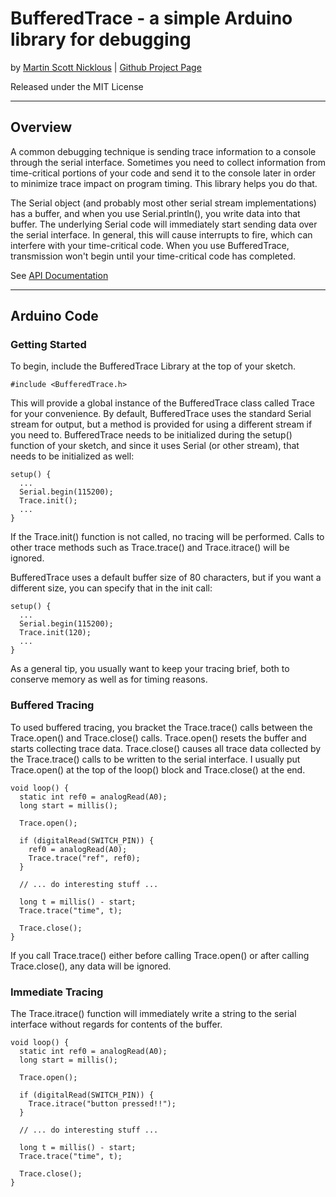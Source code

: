 # BufferedTrace - a simple Arduino library for debugging

by [Martin Scott Nicklous](https://github.com/msnicklous/)
| 
[Github Project Page](https://github.com/msnicklous/BufferedTrace/)

Released under the MIT License

---
## Overview
A common debugging technique is sending trace information to a console  
through the serial interface. Sometimes you need to collect information
from time-critical portions of your code and send it to the console later in order to minimize trace impact on program timing. 
This library helps you do that.

The Serial object (and probably most other serial stream implementations) has a buffer, and when you use Serial.println(), 
you write data into that buffer. The underlying Serial code will immediately start sending data over the serial interface.
In general, this will cause interrupts to fire, which can interfere with your time-critical code. When you use BufferedTrace,
transmission won't begin until your time-critical code has completed.

See [API Documentation](https://msnicklous.github.io/BufferedTrace/)

---

## Arduino Code

### Getting Started
To begin, include the BufferedTrace Library at the top of your sketch.

```
#include <BufferedTrace.h>
```

This will provide a global instance of the BufferedTrace class called Trace for your convenience. By default,
BufferedTrace uses the standard Serial stream for output, but a method is provided for using a different stream
if you need to. BufferedTrace needs to be initialized during the setup() function of your sketch, and since it 
uses Serial (or other stream), that needs to be initialized as well:

```
setup() {
  ...
  Serial.begin(115200);
  Trace.init();
  ...
}
```

If the Trace.init() function is not called, no tracing will be performed. Calls to other trace methods such as 
Trace.trace() and Trace.itrace() will be ignored.

BufferedTrace uses a default buffer size of 80 characters, but if you want a different size, you can specify that
in the init call:

```
setup() {
  ...
  Serial.begin(115200);
  Trace.init(120);
  ...
}
```

As a general tip, you usually want to keep your tracing brief, both to conserve memory as well as for timing reasons. 


### Buffered Tracing

To used buffered tracing, you bracket the Trace.trace() calls between the Trace.open() and Trace.close() calls.
Trace.open() resets the buffer and starts collecting trace data. Trace.close() causes all trace data collected by the Trace.trace() 
calls to be written to the serial interface. I usually put Trace.open() at the top of the loop() block and Trace.close()
at the end. 

```
void loop() {
  static int ref0 = analogRead(A0);
  long start = millis();
  
  Trace.open();

  if (digitalRead(SWITCH_PIN)) {
    ref0 = analogRead(A0);
    Trace.trace("ref", ref0);
  }
  
  // ... do interesting stuff ...
  
  long t = millis() - start;
  Trace.trace("time", t);

  Trace.close();
}
```
If you call Trace.trace() either before calling Trace.open() or after calling Trace.close(), any data will be ignored.

### Immediate Tracing

The Trace.itrace() function will immediately write a string to the serial interface without regards for contents
of the buffer.

```
void loop() {
  static int ref0 = analogRead(A0);
  long start = millis();
  
  Trace.open();

  if (digitalRead(SWITCH_PIN)) {
  	Trace.itrace("button pressed!!");
  }
  
  // ... do interesting stuff ...
  
  long t = millis() - start;
  Trace.trace("time", t);

  Trace.close();
}
```



